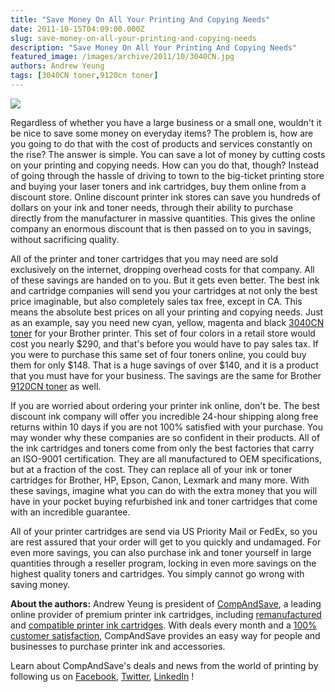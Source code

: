 ```yaml
---
title: "Save Money On All Your Printing And Copying Needs"
date: 2011-10-15T04:09:00.000Z
slug: save-money-on-all-your-printing-and-copying-needs
description: "Save Money On All Your Printing And Copying Needs"
featured_image: /images/archive/2011/10/3040CN.jpg
authors: Andrew Yeung
tags: [3040CN toner,9120cn toner]
---
```


[![](/blog/images/3040CN.jpg)](/blog/images/3040CN.jpg)

Regardless of whether you have a large business or a small one, wouldn't it be nice to save some money on everyday items? The problem is, how are you going to do that with the cost of products and services constantly on the rise? The answer is simple. You can save a lot of money by cutting costs on your printing and copying needs. How can you do that, though? Instead of going through the hassle of driving to town to the big-ticket printing store and buying your laser toners and ink cartridges, buy them online from a discount store. Online discount printer ink stores can save you hundreds of dollars on your ink and toner needs, through their ability to purchase directly from the manufacturer in massive quantities. This gives the online company an enormous discount that is then passed on to you in savings, without sacrificing quality. 

All of the printer and toner cartridges that you may need are sold exclusively on the internet, dropping overhead costs for that company. All of these savings are handed on to you. But it gets even better. The best ink and cartridge companies will send you your cartridges at not only the best price imaginable, but also completely sales tax free, except in CA. This means the absolute best prices on all your printing and copying needs. Just as an example, say you need new cyan, yellow, magenta and black [3040CN toner](https://www.compandsave.com/brother/hl/hl-3040cn-toner-cartridges) for your Brother printer. This set of four colors in a retail store would cost you nearly $290, and that's before you would have to pay sales tax. If you were to purchase this same set of four toners online, you could buy them for only $148\. That is a huge savings of over $140, and it is a product that you must have for your business. The savings are the same for Brother [9120CN toner](https://www.compandsave.com/brother/mfc/mfc-9120cn-toner-cartridges) as well. 

If you are worried about ordering your printer ink online, don't be. The best discount ink company will offer you incredible 24-hour shipping along free returns within 10 days if you are not 100% satisfied with your purchase. You may wonder why these companies are so confident in their products. All of the ink cartridges and toners come from only the best factories that carry an ISO-9001 certification. They are all manufactured to OEM specifications, but at a fraction of the cost. They can replace all of your ink or toner cartridges for Brother, HP, Epson, Canon, Lexmark and many more. With these savings, imagine what you can do with the extra money that you will have in your pocket buying refurbished ink and toner cartridges that come with an incredible guarantee. 

All of your printer cartridges are send via US Priority Mail or FedEx, so you are rest assured that your order will get to you quickly and undamaged. For even more savings, you can also purchase ink and toner yourself in large quantities through a reseller program, locking in even more savings on the highest quality toners and cartridges. You simply cannot go wrong with saving money.

  
**About the authors:** Andrew Yeung is president of [CompAndSave](https://www.compandsave.com/), a leading online provider of premium printer ink cartridges, including [remanufactured](https://www.compandsave.com/help) and [compatible printer ink cartridges](https://www.compandsave.com/help). With deals every month and a [100% customer satisfaction](https://www.compandsave.com/help), CompAndSave provides an easy way for people and businesses to purchase printer ink and accessories.

Learn about CompAndSave's deals and news from the world of printing by following us on [Facebook](https://www.facebook.com/compandsave.ink), [Twitter](https://twitter.com/compandsave), [LinkedIn](https://www.linkedin.com) !